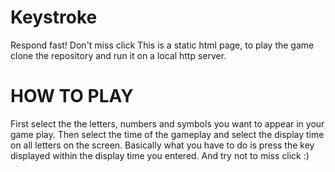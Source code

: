 # Keystroke
Respond fast! Don't miss click
This is a static html page, to play the game clone the repository and run it on a local http server.

# HOW TO PLAY
First select the the letters, numbers and symbols you want to appear in your game play. Then select the time of the gameplay and select the display time on all letters on the screen. 
Basically what you have to do is press the key displayed within the display time you entered. 
And try not to miss click :) 
